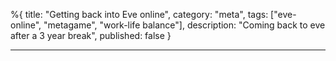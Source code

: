 %{
title: "Getting back into Eve online",
category: "meta",
tags: ["eve-online", "metagame", "work-life balance"],
description: "Coming back to eve after a 3 year break",
published: false
}

---

<!-- Coming back to eve after a 3 year break -->
